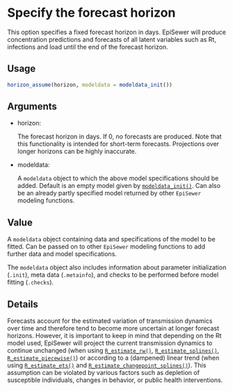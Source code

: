 # Specify the forecast horizon

This option specifies a fixed forecast horizon in days. EpiSewer will
produce concentration predictions and forecasts of all latent variables
such as Rt, infections and load until the end of the forecast horizon.

## Usage

``` r
horizon_assume(horizon, modeldata = modeldata_init())
```

## Arguments

- horizon:

  The forecast horizon in days. If 0, no forecasts are produced. Note
  that this functionality is intended for short-term forecasts.
  Projections over longer horizons can be highly inaccurate.

- modeldata:

  A `modeldata` object to which the above model specifications should be
  added. Default is an empty model given by
  [`modeldata_init()`](https://adrian-lison.github.io/EpiSewer/reference/modeldata_init.md).
  Can also be an already partly specified model returned by other
  `EpiSewer` modeling functions.

## Value

A `modeldata` object containing data and specifications of the model to
be fitted. Can be passed on to other `EpiSewer` modeling functions to
add further data and model specifications.

The `modeldata` object also includes information about parameter
initialization (`.init`), meta data (`.metainfo`), and checks to be
performed before model fitting (`.checks`).

## Details

Forecasts account for the estimated variation of transmission dynamics
over time and therefore tend to become more uncertain at longer forecast
horizons. However, it is important to keep in mind that depending on the
Rt model used, EpiSewer will project the current transmission dynamics
to continue unchanged (when using
[`R_estimate_rw()`](https://adrian-lison.github.io/EpiSewer/reference/R_estimate_rw.md),
[`R_estimate_splines()`](https://adrian-lison.github.io/EpiSewer/reference/R_estimate_splines.md),
[`R_estimate_piecewise()`](https://adrian-lison.github.io/EpiSewer/reference/R_estimate_piecewise.md))
or according to a (dampened) linear trend (when using
[`R_estimate_ets()`](https://adrian-lison.github.io/EpiSewer/reference/R_estimate_ets.md)
and
[`R_estimate_changepoint_splines()`](https://adrian-lison.github.io/EpiSewer/reference/R_estimate_changepoint_splines.md)).
This assumption can be violated by various factors such as depletion of
susceptible individuals, changes in behavior, or public health
interventions.
